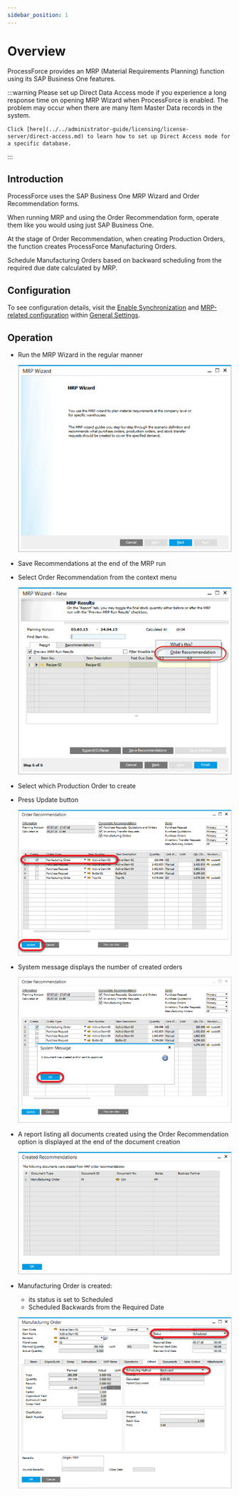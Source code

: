 ```yaml
---
sidebar_position: 1
---
```


# Overview

ProcessForce provides an MRP (Material Requirements Planning) function using its SAP Business One features.

:::warning
    Please set up Direct Data Access mode if you experience a long response time on opening MRP Wizard when ProcessForce is enabled. The problem may occur when there are many Item Master Data records in the system.

    Click [here](../../administrator-guide/licensing/license-server/direct-access.md) to learn how to set up Direct Access mode for a specific database.
:::

## Introduction

ProcessForce uses the SAP Business One MRP Wizard and Order Recommendation forms.

When running MRP and using the Order Recommendation form, operate them like you would using just SAP Business One.

At the stage of Order Recommendation, when creating Production Orders, the function creates ProcessForce Manufacturing Orders.

Schedule Manufacturing Orders based on backward scheduling from the required due date calculated by MRP.

## Configuration

To see configuration details, visit the [Enable Synchronization](/docs/processforce/user-guide/system-initialization/general-settings/bom-mor#enable-synchronization) and [MRP-related configuration](/docs/processforce/user-guide/system-initialization/general-settings/mrp-tab/mrp-related-configuration/) within [General Settings](../../user-guide/system-initialization/general-settings/general-tab.md).

## Operation

- Run the MRP Wizard in the regular manner

  ![MRP Wizard](./media/overview/mrp-wizard.png)
- Save Recommendations at the end of the MRP run
- Select Order Recommendation from the context menu

  ![Order Recommendation](./media/overview/order-recommendation.png)
- Select which Production Order to create
- Press Update button

  ![Order Recommendation Update](./media/overview/order-recommendation-update.png)
- System message displays the number of created orders

  ![System Message](./media/overview/system-message.png)
- A report listing all documents created using the Order Recommendation option is displayed at the end of the document creation

  ![Created Recommendations](./media/overview/created-recommendations.png)
- Manufacturing Order is created:
  - its status is set to Scheduled
  - Scheduled Backwards from the Required Date
  
  ![Manufacturing Order](./media/overview/manufacturing-order.png)
